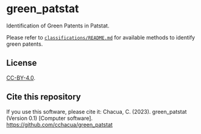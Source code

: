 # green_patstat
Identification of Green Patents in Patstat.


Please refer to [`classifications/README.md`](https://github.com/cchacua/green_patstat/blob/main/classifications/README.md) for available methods to identify green patents. 



## License
[CC-BY-4.0](https://creativecommons.org/licenses/by/4.0/).


## Cite this repository
If you use this software, please cite it:
Chacua, C. (2023). green_patstat (Version 0.1) [Computer software]. https://github.com/cchacua/green_patstat
